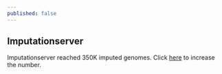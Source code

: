 ```yaml
---
published: false
---
```


## Imputationserver

Imputationserver reached 350K imputed genomes. Click [here](https://imputationserver.sph.umich.edu/start.html) to increase the number.